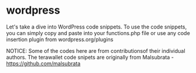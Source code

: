 # wordpress
Let's take a dive into WordPress code snippets.
To use the code snippets, you can simply copy and paste into your functions.php file or use any code insertion plugin from wordpress.org/plugins

NOTICE: Some of the codes here are from contributionsof their individual authors. 
The terawallet code snipets are originally from Malsubrata - https://github.com/malsubrata
